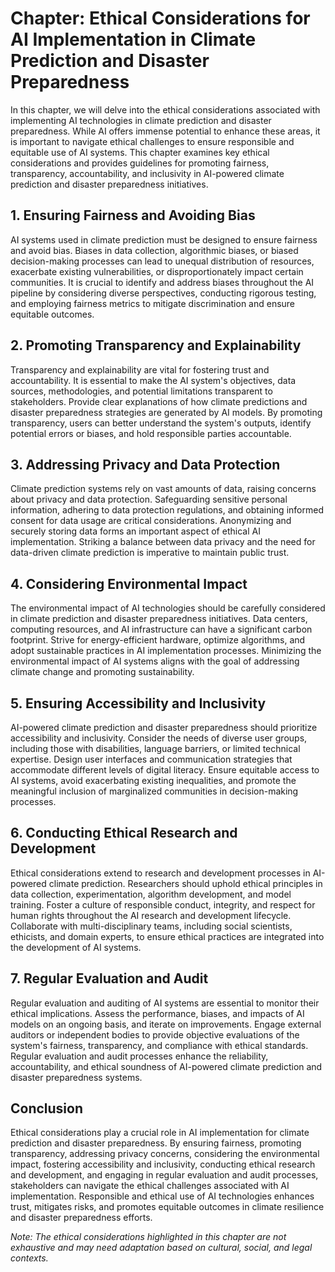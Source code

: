 Chapter: Ethical Considerations for AI Implementation in Climate Prediction and Disaster Preparedness
=====================================================================================================

In this chapter, we will delve into the ethical considerations associated with implementing AI technologies in climate prediction and disaster preparedness. While AI offers immense potential to enhance these areas, it is important to navigate ethical challenges to ensure responsible and equitable use of AI systems. This chapter examines key ethical considerations and provides guidelines for promoting fairness, transparency, accountability, and inclusivity in AI-powered climate prediction and disaster preparedness initiatives.

**1. Ensuring Fairness and Avoiding Bias**
------------------------------------------

AI systems used in climate prediction must be designed to ensure fairness and avoid bias. Biases in data collection, algorithmic biases, or biased decision-making processes can lead to unequal distribution of resources, exacerbate existing vulnerabilities, or disproportionately impact certain communities. It is crucial to identify and address biases throughout the AI pipeline by considering diverse perspectives, conducting rigorous testing, and employing fairness metrics to mitigate discrimination and ensure equitable outcomes.

**2. Promoting Transparency and Explainability**
------------------------------------------------

Transparency and explainability are vital for fostering trust and accountability. It is essential to make the AI system's objectives, data sources, methodologies, and potential limitations transparent to stakeholders. Provide clear explanations of how climate predictions and disaster preparedness strategies are generated by AI models. By promoting transparency, users can better understand the system's outputs, identify potential errors or biases, and hold responsible parties accountable.

**3. Addressing Privacy and Data Protection**
---------------------------------------------

Climate prediction systems rely on vast amounts of data, raising concerns about privacy and data protection. Safeguarding sensitive personal information, adhering to data protection regulations, and obtaining informed consent for data usage are critical considerations. Anonymizing and securely storing data forms an important aspect of ethical AI implementation. Striking a balance between data privacy and the need for data-driven climate prediction is imperative to maintain public trust.

**4. Considering Environmental Impact**
---------------------------------------

The environmental impact of AI technologies should be carefully considered in climate prediction and disaster preparedness initiatives. Data centers, computing resources, and AI infrastructure can have a significant carbon footprint. Strive for energy-efficient hardware, optimize algorithms, and adopt sustainable practices in AI implementation processes. Minimizing the environmental impact of AI systems aligns with the goal of addressing climate change and promoting sustainability.

**5. Ensuring Accessibility and Inclusivity**
---------------------------------------------

AI-powered climate prediction and disaster preparedness should prioritize accessibility and inclusivity. Consider the needs of diverse user groups, including those with disabilities, language barriers, or limited technical expertise. Design user interfaces and communication strategies that accommodate different levels of digital literacy. Ensure equitable access to AI systems, avoid exacerbating existing inequalities, and promote the meaningful inclusion of marginalized communities in decision-making processes.

**6. Conducting Ethical Research and Development**
--------------------------------------------------

Ethical considerations extend to research and development processes in AI-powered climate prediction. Researchers should uphold ethical principles in data collection, experimentation, algorithm development, and model training. Foster a culture of responsible conduct, integrity, and respect for human rights throughout the AI research and development lifecycle. Collaborate with multi-disciplinary teams, including social scientists, ethicists, and domain experts, to ensure ethical practices are integrated into the development of AI systems.

**7. Regular Evaluation and Audit**
-----------------------------------

Regular evaluation and auditing of AI systems are essential to monitor their ethical implications. Assess the performance, biases, and impacts of AI models on an ongoing basis, and iterate on improvements. Engage external auditors or independent bodies to provide objective evaluations of the system's fairness, transparency, and compliance with ethical standards. Regular evaluation and audit processes enhance the reliability, accountability, and ethical soundness of AI-powered climate prediction and disaster preparedness systems.

**Conclusion**
--------------

Ethical considerations play a crucial role in AI implementation for climate prediction and disaster preparedness. By ensuring fairness, promoting transparency, addressing privacy concerns, considering the environmental impact, fostering accessibility and inclusivity, conducting ethical research and development, and engaging in regular evaluation and audit processes, stakeholders can navigate the ethical challenges associated with AI implementation. Responsible and ethical use of AI technologies enhances trust, mitigates risks, and promotes equitable outcomes in climate resilience and disaster preparedness efforts.

*Note: The ethical considerations highlighted in this chapter are not exhaustive and may need adaptation based on cultural, social, and legal contexts.*
